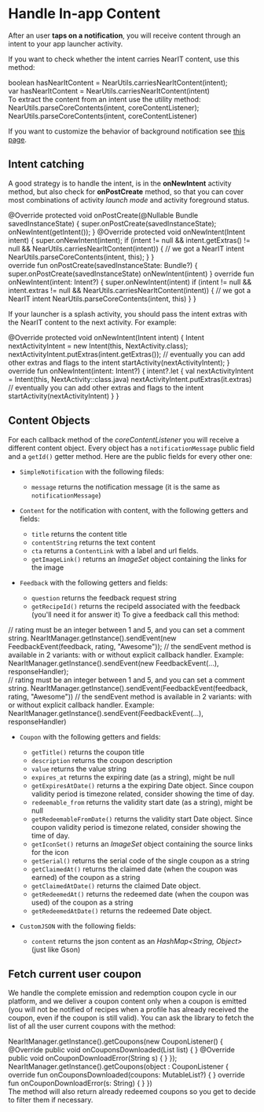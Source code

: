 # Handle In-app Content

After an user **taps on a notification**, you will receive content through an intent to your app launcher activity.
 
If you want to check whether the intent carries NearIT content, use this method:

<div class="code-java">
boolean hasNearItContent = NearUtils.carriesNearItContent(intent);
</div>
<div class="code-kotlin">
var hasNearItContent = NearUtils.carriesNearItContent(intent)
</div>
To extract the content from an intent use the utility method:
<div class="code-java">
NearUtils.parseCoreContents(intent, coreContentListener);
</div>
<div class="code-kotlin">
NearUtils.parseCoreContents(intent, coreContentListener)
</div>

If you want to customize the behavior of background notification see [this page](custom-bkg-notification.md).

## Intent catching

A good strategy is to handle the intent, is in the **onNewIntent** activity method, but also check for **onPostCreate** method, so that you can cover most combinations of activity *launch mode* and activity foreground status. 
<div class="code-java">
@Override
protected void onPostCreate(@Nullable Bundle savedInstanceState) {
    super.onPostCreate(savedInstanceState);
    onNewIntent(getIntent());
}
@Override
protected void onNewIntent(Intent intent) {
    super.onNewIntent(intent);
    if (intent != null &&
            intent.getExtras() != null &&
            NearUtils.carriesNearItContent(intent)) {
        // we got a NearIT intent
        NearUtils.parseCoreContents(intent, this);
    }
}
</div>
<div class="code-kotlin">
override fun onPostCreate(savedInstanceState: Bundle?) {
    super.onPostCreate(savedInstanceState)
    onNewIntent(intent)
}
override fun onNewIntent(intent: Intent?) {
    super.onNewIntent(intent)
    if (intent != null &&
            intent.extras != null &&
            NearUtils.carriesNearItContent(intent)) {
        // we got a NearIT intent
        NearUtils.parseCoreContents(intent, this)
    }
}
</div>

If your launcher is a splash activity, you should pass the intent extras with the NearIT content to the next activity. For example:
<div class="code-java">
@Override
protected void onNewIntent(Intent intent) {
    Intent nextActivityIntent = new Intent(this, NextActivity.class);
    nextActivityIntent.putExtras(intent.getExtras());
    // eventually you can add other extras and flags to the intent
    startActivity(nextActivityIntent);
}
</div>
<div class="code-kotlin">
override fun onNewIntent(intent: Intent?) {
    intent?.let {
        val nextActivityIntent = Intent(this, NextActivity::class.java)
        nextActivityIntent.putExtras(it.extras)
        // eventually you can add other extras and flags to the intent
        startActivity(nextActivityIntent) 
    }
}
</div>

## Content Objects

For each callback method of the *coreContentListener* you will receive a different content object.
Every object has a `notificationMessage` public field and a `getId()` getter method.
Here are the public fields for every other one:

- `SimpleNotification` with the following fileds:
    - `message` returns the notification message (it is the same as `notificationMessage`)
    
- `Content` for the notification with content, with the following getters and fields:
    - `title` returns the content title
    - `contentString` returns the text content
    - `cta` returns a `ContentLink` with a label and url fields.
    - `getImageLink()` returns an *ImageSet* object containing the links for the image
    
- `Feedback` with the following getters and fields:
    - `question` returns the feedback request string
    - `getRecipeId()` returns the recipeId associated with the feedback (you'll need it for answer it)
To give a feedback call this method:

<div class="code-java">
// rating must be an integer between 1 and 5, and you can set a comment string.
NearItManager.getInstance().sendEvent(new FeedbackEvent(feedback, rating, "Awesome"));
// the sendEvent method is available in 2 variants: with or without explicit callback handler. Example:
NearItManager.getInstance().sendEvent(new FeedbackEvent(...), responseHandler);
</div>
<div class="code-kotlin">
// rating must be an integer between 1 and 5, and you can set a comment string.
NearItManager.getInstance().sendEvent(FeedbackEvent(feedback, rating, "Awesome"))
// the sendEvent method is available in 2 variants: with or without explicit callback handler. Example:
NearItManager.getInstance().sendEvent(FeedbackEvent(...), responseHandler)
</div>
    
- `Coupon` with the following getters and fields:
    - `getTitle()` returns the coupon title
    - `description` returns the coupon description
    - `value` returns the value string
    - `expires_at` returns the expiring date (as a string), might be null
    - `getExpiresAtDate()` returns a the expiring Date object. Since coupon validity period is timezone related, consider showing the time of day.
    - `redeemable_from` returns the validity start date (as a string), might be null
    - `getRedeemableFromDate()` returns the validity start Date object. Since coupon validity period is timezone related, consider showing the time of day.
    - `getIconSet()` returns an *ImageSet* object containing the source links for the icon
    - `getSerial()` returns the serial code of the single coupon as a string
    - `getClaimedAt()` returns the claimed date (when the coupon was earned) of the coupon as a string
    - `getClaimedAtDate()` returns the claimed Date object.
    - `getRedeemedAt()` returns the redeemed date (when the coupon was used) of the coupon as a string
    - `getRedeemedAtDate()` returns the redeemed Date object.
    
- `CustomJSON` with the following fields:
    - `content` returns the json content as an *HashMap<String, Object>* (just like Gson)

## Fetch current user coupon

We handle the complete emission and redemption coupon cycle in our platform, and we deliver a coupon content only when a coupon is emitted (you will not be notified of recipes when a profile has already received the coupon, even if the coupon is still valid).
You can ask the library to fetch the list of all the user current coupons with the method:
<div class="code-java">
NearItManager.getInstance().getCoupons(new CouponListener() {
	@Override
	public void onCouponsDownloaded(List<Coupon> list) {
	}
	@Override
	public void onCouponDownloadError(String s) {
    }
});
</div>
<div class="code-kotlin">
NearItManager.getInstance().getCoupons(object : CouponListener {
    override fun onCouponsDownloaded(coupons: MutableList<Coupon>?) {
    }
    override fun onCouponDownloadError(s: String) {
    }
})
</div>
The method will also return already redeemed coupons so you get to decide to filter them if necessary.


